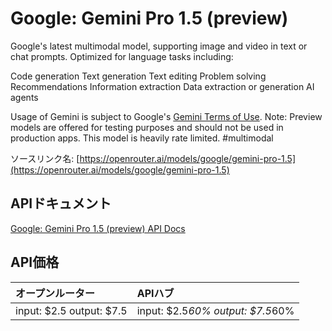 # Google: Gemini Pro 1.5 (preview)

Google's latest multimodal model, supporting image and video in text or chat prompts.
Optimized for language tasks including:

Code generation
Text generation
Text editing
Problem solving
Recommendations
Information extraction
Data extraction or generation
AI agents

Usage of Gemini is subject to Google's [Gemini Terms of Use](https://ai.google.dev/terms).
Note: Preview models are offered for testing purposes and should not be used in production apps. This model is heavily rate limited.
#multimodal

ソースリンク名: [https://openrouter.ai/models/google/gemini-pro-1.5](https://openrouter.ai/models/google/gemini-pro-1.5)

## APIドキュメント

[Google: Gemini Pro 1.5 (preview) API Docs](../apis/ja/Google:_Gemini_Pro_1.5_(preview).md)

## API価格

| オープンルーター | APIハブ |
|:---|:---|
| input: $2.5 output: $7.5 | input: $2.5*60% output: $7.5*60% |

